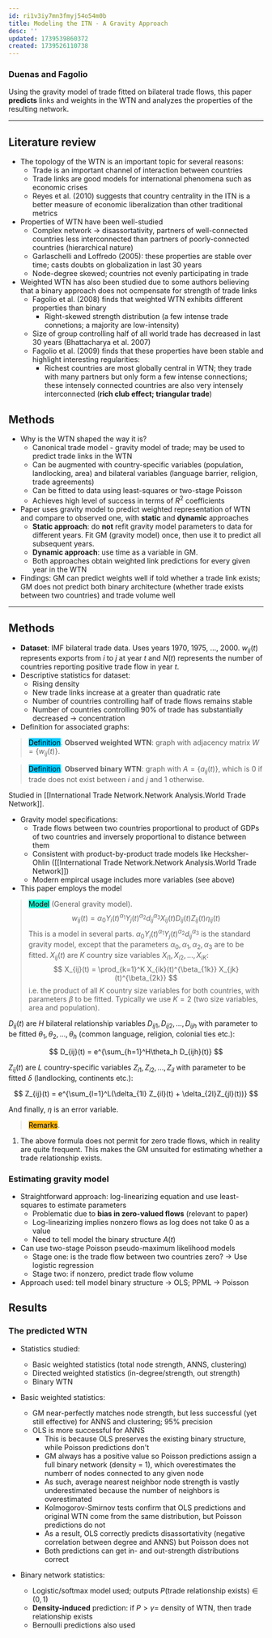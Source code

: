 ```yaml
---
id: ri1v3iy7mn3fmyj54o54m0b
title: Modeling the ITN - A Gravity Approach
desc: ''
updated: 1739539860372
created: 1739526110738
---
```

### Duenas and Fagolio

Using the gravity model of trade fitted on bilateral trade flows, this paper **predicts** links and weights in the WTN and analyzes the properties of the resulting network.

****

## Literature review

- The topology of the WTN is an important topic for several reasons:
    - Trade is an important channel of interaction between countries
    - Trade links are good models for international phenomena such as economic crises
    - Reyes et al. (2010) suggests that country centrality in the ITN is a better measure of economic liberalization than other traditional metrics
- Properties of WTN have been well-studied
    - Complex network -> disassortativity, partners of well-connected countries less interconnected than partners of poorly-connected countries (hierarchical nature)
    - Garlaschelli and Loffredo (2005): these properties are stable over time; casts doubts on globalization in last 30 years
    - Node-degree skewed; countries not evenly participating in trade
- Weighted WTN has also been studied due to some authors believing that a binary approach does not ocmpensate for strength of trade links
    - Fagolio et al. (2008) finds that weighted WTN exhibits different properties than binary
        - Right-skewed strength distribution (a few intense trade connetions; a majority are low-intensity)
    - Size of group controlling half of all world trade has decreased in last 30 years (Bhattacharya et al. 2007)
    - Fagolio et al. (2009) finds that these properties have been stable and highlight interesting regularities:
        - Richest countries are most globally central in WTN; they trade with many partners but only form a few intense connections; these intensely connected countries are also very intensely interconnected (**rich club effect; triangular trade**)

## Methods

- Why is the WTN shaped the way it is?
    - Canonical trade model - gravity model of trade; may be used to predict trade links in the WTN
    - Can be augmented with country-specific variables (population, landlocking, area) and bilateral variables (language barrier, religion, trade agreements)
    - Can be fitted to data using least-squares or two-stage Poisson
    - Achieves high level of success in terms of $R^2$ coefficients
- Paper uses gravity model to predict weighted representation of WTN and compare to observed one, with **static** and **dynamic** approaches
    - **Static approach**: do **not** refit gravity model parameters to data for different years. Fit GM (gravity model) once, then use it to predict all subsequent years.
    - **Dynamic approach**: use time as a variable in GM.
    - Both approaches obtain weighted link predictions for every given year in the WTN
- Findings: GM can predict weights well if told whether a trade link exists; GM does not predict both binary architecture (whether trade exists between two countries) and trade volume well

***

## Methods

- **Dataset**: IMF bilateral trade data. Uses years 1970, 1975, ..., 2000. $w_{ij}(t)$ represents exports from $i$ to $j$ at year $t$ and $N(t)$ represents the number of countries reporting positive trade flow in year $t$.
- Descriptive statistics for dataset:
    - Rising density
    - New trade links increase at a greater than quadratic rate
    - Number of countries controlling half of trade flows remains stable
    - Number of countries controlling 90% of trade has substantially decreased -> concentration
- Definition for associated graphs:

> <span style="background-color: #03cafc; color: black;">Definition</span>. **Observed weighted WTN**: graph with adjacency matrix $W = \{w_{ij}(t)\}$.

> <span style="background-color: #03cafc; color: black;">Definition</span>. **Observed binary WTN**: graph with $A = \{a_{ij}(t)\}$, which is $0$ if trade does not exist between $i$ and $j$ and $1$ otherwise.

Studied in [[International Trade Network.Network Analysis.World Trade Network]].

- Gravity model specifications:
    - Trade flows between two countries proportional to product of GDPs of two countries and inversely proportional to distance between them
    - Consistent with product-by-product trade models like Hecksher-Ohlin ([[International Trade Network.Network Analysis.World Trade Network]])
    - Modern empircal usage includes more variables (see above)
- This paper employs the model

> <span style="background-color: #12ffd7; color: black;">Model</span> (General gravity model).
$$
w_{ij}(t) = \alpha_0 Y_i(t)^{\alpha_1} Y_j(t)^{\alpha_2}d_{ij}^{\alpha_3} X_{ij}(t) D_{ij}(t)Z_{ij}(t)\eta_{ij}(t)
$$
This is a model in several parts. $\alpha_0 Y_i(t)^{\alpha_1} Y_j(t)^{\alpha_2}d_{ij}^{\alpha_3}$ is the standard gravity model, except that the parameters $\alpha_0, \alpha_1, \alpha_2, \alpha_3$ are to be fitted. $X_{ij}(t)$ are $K$ country size variables $X_{i1}, X_{i2},  ..., X_{iK}$:
$$
X_{ij}(t) = \prod_{k=1}^K X_{ik}(t)^{\beta_{1k}} X_{jk}(t)^{\beta_{2k}} 
$$
i.e. the product of all $K$ country size variables for both countries, with parameters $\beta$ to be fitted. Typically we use $K=2$ (two size variables, area and population). 

$D_{ij}(t)$ are $H$ bilateral relationship variables $D_{ij1}, D_{ij2}, ..., D_{ijh}$ with parameter to be fitted $\theta_{1}, \theta_{2}, ..., \theta_h$ (common language, religion, colonial ties etc.):

$$
D_{ij}(t) = e^{\sum_{h=1}^H\theta_h D_{ijh}(t)}
$$

$Z_{ij}(t)$ are $L$ country-specific variables $Z_{i1}, Z_{i2}, ..., Z_{il}$ with parameter to be fitted $\delta$ (landlocking, continents etc.):

$$
Z_{ij}(t) = e^{\sum_{l=1}^L(\delta_{1l} Z_{il}(t) + \delta_{2l}Z_{jl}(t))}
$$

And finally, $\eta$ is an error variable.

> <span style="background-color: #ffb812; color: black;">Remarks</span>. 
1. The above formula does not permit for zero trade flows, which in reality are quite frequent. This makes the GM unsuited for estimating whether a trade relationship exists.

### Estimating gravity model

- Straightforward approach: log-linearizing equation and use least-squares to estimate parameters
    - Problematic due to **bias in zero-valued flows** (relevant to paper)
    - Log-linearizing implies nonzero flows as log does not take $0$ as a value
    - Need to tell model the binary structure $A(t)$
- Can use two-stage Poisson pseudo-maximum likelihood models
    - Stage one: is the trade flow between two countries zero? -> Use logistic regression
    - Stage two: if nonzero, predict trade flow volume
- Approach used: tell model binary structure -> OLS; PPML -> Poisson

## Results

### The predicted WTN

- Statistics studied:
    - Basic weighted statistics (total node strength, ANNS, clustering)
    - Directed weighted statistics (in-degree/strength, out strength)
    - Binary WTN

- Basic weighted statistics:
    - GM near-perfectly matches node strength, but less successful (yet still effective) for ANNS and clustering; 95% precision
    - OLS is more successful for ANNS
        - This is because OLS preserves the existing binary structure, while Poisson predictions don't
        - GM always has a positive value so Poisson predictions assign a full binary network (density = 1), which overestimates the numberr of nodes connected to any given node
        - As such, average nearest neighbor node strength is vastly underestimated because the number of neighbors is overestimated
        - Kolmogorov-Smirnov tests confirm that OLS predictions and original WTN come from the same distribution, but Poisson predictions do not
        - As a result, OLS correctly predicts disassortativity (negative correlation between degree and ANNS) but Poisson does not
        - Both predictions can get in- and out-strength distributions correct
- Binary network statistics:
    - Logistic/softmax model used; outputs $P(\text{trade relationship exists}) \in (0,1)$
    - **Density-induced** prediction: if $P > \gamma =$ density of WTN, then trade relationship exists
    - Bernoulli predictions also used


